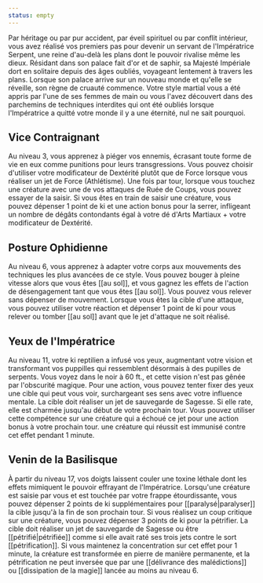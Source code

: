 ```yaml
---
status: empty
---
```

Par héritage ou par pur accident, par éveil spirituel ou par conflit intérieur, vous avez réalisé vos premiers pas pour devenir un servant de l'Impératrice Serpent, une reine d'au-delà les plans dont le pouvoir rivalise même les dieux. Résidant dans son palace fait d'or et de saphir, sa Majesté Impériale dort en solitaire depuis des âges oubliés, voyageant lentement à travers les plans. Lorsque son palace arrive sur un nouveau monde et qu'elle se réveille, son règne de cruauté commence. Votre style martial vous a été appris par l'une de ses femmes de main ou vous l'avez découvert dans des parchemins de techniques interdites qui ont été oubliés lorsque l'Impératrice a quitté votre monde il y a une éternité, nul ne sait pourquoi.

## Vice Contraignant

Au niveau 3, vous apprenez à piéger vos ennemis, écrasant toute forme de vie en eux comme punitions pour leurs transgressions. Vous pouvez choisir d'utiliser votre modificateur de Dextérité plutôt que de Force lorsque vous réaliser un jet de Force (Athlétisme). Une fois par tour, lorsque vous touchez une créature avec une de vos attaques de Ruée de Coups, vous pouvez essayer de la saisir. Si vous êtes en train de saisir une créature, vous pouvez dépenser 1 point de ki et une action bonus pour la serrer, infligeant un nombre de dégâts contondants égal à votre dé d'Arts Martiaux + votre modificateur de Dextérité.

## Posture Ophidienne

Au niveau 6, vous apprenez à adapter votre corps aux mouvements des techniques les plus avancées de ce style. Vous pouvez bouger à pleine vitesse alors que vous êtes [[au sol]], et vous gagnez les effets de l'action de désengagement tant que vous êtes [[au sol]]. Vous pouvez vous relever sans dépenser de mouvement. Lorsque vous êtes la cible d'une attaque, vous pouvez utiliser votre réaction et dépenser 1 point de ki pour vous relever ou tomber [[au sol]] avant que le jet d'attaque ne soit réalisé.

## Yeux de l'Impératrice

Au niveau 11, votre ki reptilien a infusé vos yeux, augmentant votre vision et transformant vos puppilles qui ressemblent désormais à des pupilles de serpents. Vous voyez dans le noir à 60 ft., et cette vision n'est pas gênée par l'obscurité magique. Pour une action, vous pouvez tenter fixer des yeux une cible qui peut vous voir, surchargeant ses sens avec votre influence mentale. La cible doit réaliser un jet de sauvegarde de Sagesse. Si elle rate, elle est charmée jusqu'au début de votre prochain tour. Vous pouvez utiliser cette compétence sur une créature qui a échoué ce jet pour une action bonus à votre prochain tour. une créature qui réussit est immunisé contre cet effet pendant 1 minute.

## Venin de la Basilisque

À partir du niveau 17, vos doigts laissent couler une toxine léthale dont les effets mimiquent le pouvoir effrayant de l'Impératrice. Lorsqu'une créature est saisie par vous et est touchée par votre frappe étourdissante, vous pouvez dépenser 2 points de ki supplémentaires pour [[paralysé|paralyser]] la cible jusqu'à la fin de son prochain tour. Si vous réalisez un coup critique sur une créature, vous pouvez dépenser 3 points de ki pour la pétrifier. La cible doit réaliser un jet de sauvegarde de Sagesse ou être [[pétrifié|pétrifiée]] comme si elle avait raté ses trois jets contre le sort [[pétrification]]. Si vous maintenez la concentration sur cet effet pour 1 minute, la créature est transformée en pierre de manière permanente, et la pétrification ne peut inversée que par une [[délivrance des malédictions]] ou [[dissipation de la magie]] lancée au moins au niveau 6.
